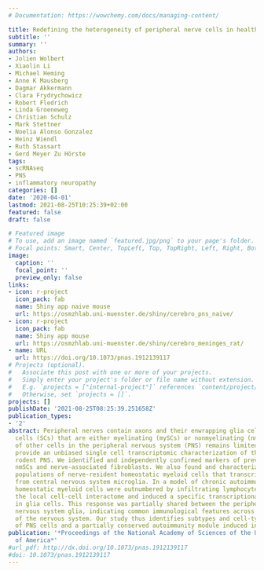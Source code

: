 ```yaml
---
# Documentation: https://wowchemy.com/docs/managing-content/

title: Redefining the heterogeneity of peripheral nerve cells in health and autoimmunity.
subtitle: ''
summary: ''
authors:
- Jolien Wolbert
- Xiaolin Li
- Michael Heming
- Anne K Mausberg
- Dagmar Akkermann
- Clara Frydrychowicz
- Robert Fledrich
- Linda Groeneweg
- Christian Schulz
- Mark Stettner
- Noelia Alonso Gonzalez
- Heinz Wiendl
- Ruth Stassart
- Gerd Meyer Zu Hörste
tags: 
- scRNAseq
- PNS
- inflammatory neuropathy
categories: []
date: '2020-04-01'
lastmod: 2021-08-25T10:25:39+02:00
featured: false
draft: false

# Featured image
# To use, add an image named `featured.jpg/png` to your page's folder.
# Focal points: Smart, Center, TopLeft, Top, TopRight, Left, Right, BottomLeft, Bottom, BottomRight.
image:
  caption: ''
  focal_point: ''
  preview_only: false
links:
- icon: r-project
  icon_pack: fab
  name: Shiny app naive mouse
  url: https://osmzhlab.uni-muenster.de/shiny/cerebro_pns_naive/
- icon: r-project
  icon_pack: fab
  name: Shiny app mouse
  url: https://osmzhlab.uni-muenster.de/shiny/cerebro_meninges_rat/
- name: URL
  url: https://doi.org/10.1073/pnas.1912139117
# Projects (optional).
#   Associate this post with one or more of your projects.
#   Simply enter your project's folder or file name without extension.
#   E.g. `projects = ["internal-project"]` references `content/project/deep-learning/index.md`.
#   Otherwise, set `projects = []`.
projects: []
publishDate: '2021-08-25T08:25:39.251658Z'
publication_types:
- '2'
abstract: Peripheral nerves contain axons and their enwrapping glia cells named Schwann
  cells (SCs) that are either myelinating (mySCs) or nonmyelinating (nmSCs). Our understanding
  of other cells in the peripheral nervous system (PNS) remains limited. Here, we
  provide an unbiased single cell transcriptomic characterization of the nondiseased
  rodent PNS. We identified and independently confirmed markers of previously underappreciated
  nmSCs and nerve-associated fibroblasts. We also found and characterized two distinct
  populations of nerve-resident homeostatic myeloid cells that transcriptionally differed
  from central nervous system microglia. In a model of chronic autoimmune neuritis,
  homeostatic myeloid cells were outnumbered by infiltrating lymphocytes which modulated
  the local cell-cell interactome and induced a specific transcriptional response
  in glia cells. This response was partially shared between the peripheral and central
  nervous system glia, indicating common immunological features across different parts
  of the nervous system. Our study thus identifies subtypes and cell-type markers
  of PNS cells and a partially conserved autoimmunity module induced in glia cells.
publication: '*Proceedings of the National Academy of Sciences of the United States
  of America*'
#url_pdf: http://dx.doi.org/10.1073/pnas.1912139117
#doi: 10.1073/pnas.1912139117
---
```

